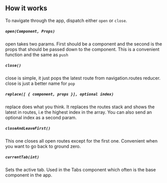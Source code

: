 ## How it works

To navigate through the app, dispatch either `open` or `close`.


##### `open(Component, Props)`
open takes two params. First should be a component and the second is the props that should be passed down to the component.
This is a convenient function and the same as `push`

##### `close()`
close is simple, it just pops the latest route from navigation.routes reducer. close is just a better name for `pop`

##### `replace([ { component, props }], optional index)`
replace does what you think. It replaces the routes stack and shows the latest in routes, i.e the highest index in the array. You can also send an optional index as a second param.

##### `closeAndLeaveFirst()`
This one closes all open routes except for the first one. Convenient when you want to go back to ground zero.

##### `currentTab(int)`
Sets the active tab. Used in the Tabs component which often is the base component in the app.
